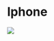 # Iphone

[![](https://mermaid.ink/img/pako:eNp9U8Fu2kAQ_ZXVnIhCkE0MDlYvNFyQEhQ1bQ-VL4M9mFXtHbreRRTKx-Rb-mNd24AhRPXFnuc3780be3eQcEoQQZJjWU4kZhqLWAl3TVdLViQ-_bm7E9PCljK5xr9STgtXXb-Z4ZoyTFlPlSGtyFxQInH7arRUmZhxQQ34nvCZOSdU4klmqP9PmVA5z_mXpQtiw66DHQLsGkiI20XOaIThBHXn5h26QltewK8uZSJZoX6uVLBzmL2pWt6MNuas7UXTWrItj9D-fKDj5tqR8ipnp2yklS1Ic6uFhlRK50NJ5bz1I2tNkif0nbcf-lx9h9aQNnIu9cvft0yqU6ZvX55aj3Eqm9wzXuN4jmf2Y2Mxl1s89R_NoQuZlilERlvqgotRYFVCbRyDWVJBMUTuMUX9M4ZYVT0rVD-Yi2ObZpstIVpgXrrKrlK3gMPfeaLUG3lkqwxEg1oBoh1sIPJDr-f5Q380uPe8ftAfhV347Th-zxv5w0EFP4QP3mDfhW3t6fXC0A-D-zAMAj_whn0nR6k0rJ8Pp6O67f8BnJr_Ig?type=png)](https://mermaid.live/edit#pako:eNp9U8Fu2kAQ_ZXVnIhCkE0MDlYvNFyQEhQ1bQ-VL4M9mFXtHbreRRTKx-Rb-mNd24AhRPXFnuc3780be3eQcEoQQZJjWU4kZhqLWAl3TVdLViQ-_bm7E9PCljK5xr9STgtXXb-Z4ZoyTFlPlSGtyFxQInH7arRUmZhxQQ34nvCZOSdU4klmqP9PmVA5z_mXpQtiw66DHQLsGkiI20XOaIThBHXn5h26QltewK8uZSJZoX6uVLBzmL2pWt6MNuas7UXTWrItj9D-fKDj5tqR8ipnp2yklS1Ic6uFhlRK50NJ5bz1I2tNkif0nbcf-lx9h9aQNnIu9cvft0yqU6ZvX55aj3Eqm9wzXuN4jmf2Y2Mxl1s89R_NoQuZlilERlvqgotRYFVCbRyDWVJBMUTuMUX9M4ZYVT0rVD-Yi2ObZpstIVpgXrrKrlK3gMPfeaLUG3lkqwxEg1oBoh1sIPJDr-f5Q380uPe8ftAfhV347Th-zxv5w0EFP4QP3mDfhW3t6fXC0A-D-zAMAj_whn0nR6k0rJ8Pp6O67f8BnJr_Ig)
